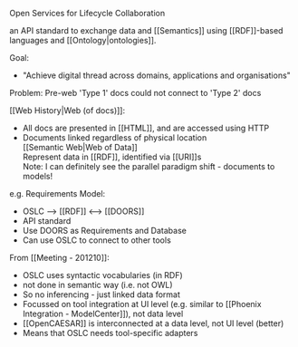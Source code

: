 Open Services for Lifecycle Collaboration

an API standard to exchange data and [[Semantics]] using [[RDF]]-based languages and [[Ontology|ontologies]].

Goal:
 - "Achieve digital thread across domains, applications and organisations"				

Problem:
Pre-web	'Type 1' docs could not connect to 'Type 2' docs

[[Web History|Web (of docs)]]:
 - All docs are presented in [[HTML]], and are accessed using HTTP
 - Documents linked regardless of physical location			
[[Semantic Web|Web of Data]]				
	Represent data in [[RDF]], identified via [[URI]]s			
Note: I can definitely see the parallel paradigm shift - documents to models!				

e.g. Requirements Model:
 - OSLC --> [[RDF]] <--> [[DOORS]]
 - API standard
 - Use DOORS as Requirements and Database
 - Can use OSLC to connect to other tools 				
				
From [[Meeting - 201210]]:
 - OSLC uses syntactic vocabularies (in RDF)
 - not done in semantic way (i.e. not OWL)
 - So no inferencing - just linked data format
 - Focussed on tool integration at UI level (e.g. similar to [[Phoenix Integration - ModelCenter]]), not data level
 - [[OpenCAESAR]] is interconnected at a data level, not UI level (better)
 - Means that OSLC needs tool-specific adapters			
